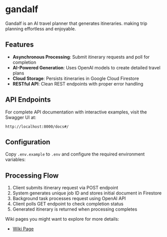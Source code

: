# gandalf
Gandalf is an AI travel planner that generates itineraries. making trip planning effortless and enjoyable.

## Features

- **Asynchronous Processing**: Submit itinerary requests and poll for completion
- **AI-Powered Generation**: Uses OpenAI models to create detailed travel plans
- **Cloud Storage**: Persists itineraries in Google Cloud Firestore
- **RESTful API**: Clean REST endpoints with proper error handling

## API Endpoints

For complete API documentation with interactive examples, visit the Swagger UI at:
```
http://localhost:8000/docs#/
```

## Configuration

Copy `.env.example` to `.env` and configure the required environment variables: <cite/>

## Processing Flow

1. Client submits itinerary request via POST endpoint
2. System generates unique job ID and stores initial document in Firestore
3. Background task processes request using OpenAI API
4. Client polls GET endpoint to check completion status
5. Generated itinerary is returned when processing completes

Wiki pages you might want to explore for more details:
- [Wiki Page](https://deepwiki.com/ArshiAbolghasemi/gandalf)
